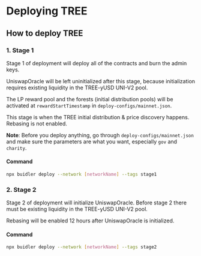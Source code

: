 # Deploying TREE

## How to deploy TREE

### 1. Stage 1

Stage 1 of deployment will deploy all of the contracts and burn the admin keys.

UniswapOracle will be left uninitialized after this stage, because initialization requires existing liquidity in the TREE-yUSD UNI-V2 pool.

The LP reward pool and the forests (initial distribution pools) will be activated at `rewardStartTimestamp` in `deploy-configs/mainnet.json`.

This stage is when the TREE initial distribution & price discovery happens. Rebasing is not enabled.

**Note**: Before you deploy anything, go through `deploy-configs/mainnet.json` and make sure the parameters are what you want, especially `gov` and `charity`.

#### Command

```bash
npx buidler deploy --network [networkName] --tags stage1
```

### 2. Stage 2

Stage 2 of deployment will initialize UniswapOracle. Before stage 2 there must be existing liquidity in the TREE-yUSD UNI-V2 pool.

Rebasing will be enabled 12 hours after UniswapOracle is initialized.

#### Command

```bash
npx buidler deploy --network [networkName] --tags stage2
```
